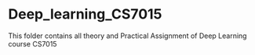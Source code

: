 # Deep_learning_CS7015
This folder contains all theory and Practical Assignment of Deep Learning course CS7015

